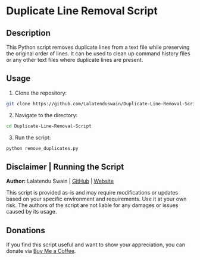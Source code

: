 # Duplicate Line Removal Script

## Description

This Python script removes duplicate lines from a text file while preserving the original order of lines. It can be used to clean up command history files or any other text files where duplicate lines are present.

## Usage

1. Clone the repository:

```bash
git clone https://github.com/Lalatenduswain/Duplicate-Line-Removal-Script.git
```

2. Navigate to the directory:

```bash
cd Duplicate-Line-Removal-Script
```

3. Run the script:

```bash
python remove_duplicates.py
```

## Disclaimer | Running the Script

**Author:** Lalatendu Swain | [GitHub](https://github.com/Lalatenduswain) | [Website](https://blog.lalatendu.info/)

This script is provided as-is and may require modifications or updates based on your specific environment and requirements. Use it at your own risk. The authors of the script are not liable for any damages or issues caused by its usage.

## Donations

If you find this script useful and want to show your appreciation, you can donate via [Buy Me a Coffee](https://www.buymeacoffee.com/lalatendu.swain).
```
